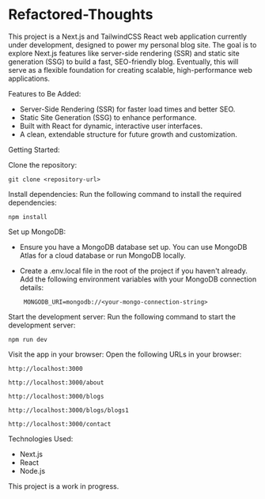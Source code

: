 # Refactored-Thoughts

This project is a Next.js and TailwindCSS React web application currently under development, designed to power my personal blog site. The goal is to explore Next.js features like server-side rendering (SSR) and static site generation (SSG) to build a fast, SEO-friendly blog. Eventually, this will serve as a flexible foundation for creating scalable, high-performance web applications.

Features to Be Added:
-  Server-Side Rendering (SSR) for faster load times and better SEO.
-  Static Site Generation (SSG) to enhance performance.
-  Built with React for dynamic, interactive user interfaces.
-  A clean, extendable structure for future growth and customization.
  
Getting Started:

  Clone the repository:

    git clone <repository-url>

Install dependencies: Run the following command to install the required dependencies:

    npm install

Set up MongoDB:

-  Ensure you have a MongoDB database set up. You can use MongoDB Atlas for a cloud database or run MongoDB locally.

-  Create a .env.local file in the root of the project if you haven't already. Add the following environment variables with your MongoDB connection details:

        MONGODB_URI=mongodb://<your-mongo-connection-string>

Start the development server: Run the following command to start the development server:

    npm run dev

Visit the app in your browser: Open the following URLs in your browser:

    http://localhost:3000

    http://localhost:3000/about

    http://localhost:3000/blogs
    
    http://localhost:3000/blogs/blogs1

    http://localhost:3000/contact

Technologies Used:
-  Next.js
-  React
-  Node.js
  
This project is a work in progress.
